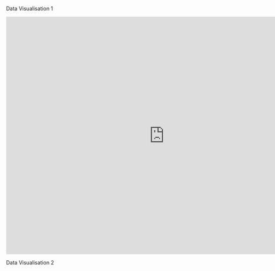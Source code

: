 Data Visualisation 1 

<iframe src="https://data.oecd.org/chart/6Sm1" width="860" height="645" style="border: 0" mozallowfullscreen="true" webkitallowfullscreen="true" allowfullscreen="true"><a href="https://data.oecd.org/chart/6Sm1" target="_blank">OECD Chart: General government debt, Total, % of GDP, Annual, 2021</a></iframe>

Data Visualisation 2

<div class="flourish-embed flourish-chart" data-src="visualisation/11735451"><script src="https://public.flourish.studio/resources/embed.js"></script></div>
